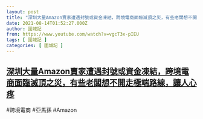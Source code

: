 ```yaml
---
layout: post
title: "深圳大量Amazon賣家遭遇封號或資金凍結，跨境電商面臨滅頂之災，有些老闆想不開走極端路線，讓人心疼"
date: 2021-08-14T01:52:27.000Z
author: 圍城記
from: https://www.youtube.com/watch?v=vgcT3x-pIEU
tags: [ 圍城記 ]
categories: [ 圍城記 ]
---
```

<!--1628905947000-->
[深圳大量Amazon賣家遭遇封號或資金凍結，跨境電商面臨滅頂之災，有些老闆想不開走極端路線，讓人心疼](https://www.youtube.com/watch?v=vgcT3x-pIEU)
------

<div>
#跨境電商 #亞馬孫 #Amazon
</div>
